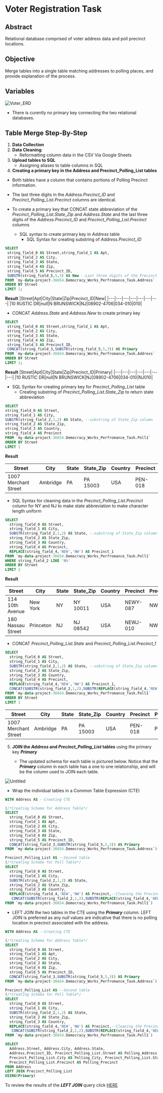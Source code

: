 # Voter Registration Task 

## Abstract

Relational database comprised of voter address data and poll precinct locations.  

## Objective

Merge tables into a single table matching addresses to polling places, and provide explanation of the process.

## Variables

![Voter_ERD](https://user-images.githubusercontent.com/112409778/217132603-db27d518-5872-476d-bf60-9b7243a7ccf2.png)

- There is curently no primary key connecting the two relational databases.

## Table Merge Step-By-Step 

1. **Data Collection**
2. **Data Cleaning**:
   -  Reformatting column data in the CSV Via Google Sheets
3. **Upload tables to SQL**
   - Assigning aliases to table columns in SQL
4. **Creating a primary key in the **Address** and **Precinct_Polling_List** tables**
  - Both tables have a column that contains portions of Polling Precinct information.
  - The last three digits in the *Address.Precinct_ID* and *Precinct_Polling_List.Precinct* columns are identical. 
  - To create a primary key that CONCAT state abbreviation of the *Precinct_Polling_List.State_Zip* and *Address.State* and the last three digits of the *Address.Precinct_ID* and *Precinct_Polling_List.Precinct* columns
    
    - SQL syntax to create primary key in *Address* table 
      - SQL Syntax for creating substring of *Address.Precinct_ID*
 ~~~ SQL
SELECT
  string_field_0 AS Street,string_field_1 AS Apt,
  string_field_2 AS City, 
  string_field_3 AS State, 
  string_field_4 AS Zip,
  string_field_5 AS Precinct_ID,
  SUBSTR(string_field_5,5,3) AS New --Last three digits of the Precinct_ID
FROM `my-data-project-36654.Democracy_Works_Perfromance_Task.Address`
ORDER BY Street
LIMIT 1; 
 ~~~
 
 **Result**
 |Street|Apt|City|State|Zip|Precinct_ID|New|
 |---|---|---|---|---|---|---|
 |10 RUSTIC DR|*null*|N BRUNSWICK|NJ|08902-4706|034-010|010|
 
 - CONCAT *Address.State* and *Address.New* to create primary key
 
 ~~~ SQL
SELECT
  string_field_0 AS Street,string_field_1 AS Apt,
  string_field_2 AS City, 
  string_field_3 AS State, 
  string_field_4 AS Zip,
  string_field_5 AS Precinct_ID,
  CONCAT(string_field_3,SUBSTR(string_field_5,5,3)) AS Primary
FROM `my-data-project-36654.Democracy_Works_Perfromance_Task.Address`
ORDER BY Street
LIMIT 1; 
 ~~~
 
  **Result**
 |Street|Apt|City|State|Zip|Precinct_ID|Primary|
 |---|---|---|---|---|---|---|
 |10 RUSTIC DR|*null*|N BRUNSWICK|NJ|08902-4706|034-010|NJ010|
 
  - SQL Syntax for creating primary key for *Precinct_Polling_List* table
     - Creating substring of *Precinct_Polling_List.State_Zip* to return state abbreviation
  ~~~ SQL
SELECT 
  string_field_0 AS Street, 
  string_field_1 AS City, 
  SUBSTR(string_field_2,1,2) AS State, --substring of State_Zip column
  string_field_2 AS State_Zip,
  string_field_3 AS Country,
  string_field_4 AS Precinct 
FROM `my-data-project-36654.Democracy_Works_Perfromance_Task.Poll1`
ORDER BY Street
LIMIT 1
  ~~~
  
  **Result**
  
 |Street|City|State|State_Zip|Country|Precinct|
 |---|---|---|---|---|---|
 |1007 Merchant Street|Ambridge|PA|PA 15003|USA|PEN-018|
 
 - SQL Syntax for cleaning data in the *Precinct_Polling_List.Precinct* column for NY and NJ to make state abbreviation to make character length uniform
~~~ SQL
SELECT 
  string_field_0 AS Street, 
  string_field_1 AS City, 
  SUBSTR(string_field_2,1,2) AS State, --substring of State_Zip column
  string_field_2 AS State_Zip,
  string_field_3 AS Country,
  string_field_4 AS Precinct, 
  REPLACE(string_field_4,'NEW','NW') AS Precinct_1
FROM `my-data-project-36654.Democracy_Works_Perfromance_Task.Poll1`
WHERE string_field_2 LIKE 'N%'
ORDER BY Street
LIMIT 2
~~~

**Result**

|Street|City|State|State_Zip|Country|Precinct|Precinct_1|
|---|---|---|---|---|---|---|
|114 10th Avenue|New York|NY|NY 10011|USA|NEWY-087|NWY-087|
|180 Nassau Street|Princeton|NJ|NJ 08542|USA|NEWJ-010|NWJ-010|

- CONCAT *Precinct_Polling_List.State* and *Precinct_Polling_List.Precinct_1*

~~~ SQL
SELECT 
  string_field_0 AS Street, 
  string_field_1 AS City, 
  SUBSTR(string_field_2,1,2) AS State, --substring of State_Zip column
  string_field_2 AS State_Zip,
  string_field_3 AS Country,
  string_field_4 AS Precinct, 
  REPLACE(string_field_4,'NEW','NW') AS Precinct_1,
  CONCAT(SUBSTR(string_field_2,1,2),SUBSTR(REPLACE(string_field_4,'NEW','NW'),5,3)) AS Primary
FROM `my-data-project-36654.Democracy_Works_Perfromance_Task.Poll1`
ORDER BY Street
LIMIT 1
~~~

|Street|City|State|State_Zip|Country|Precinct|Precinct_1|Primary|
|---|---|---|---|---|---|---|---|
|1007 Merchant Street|Ambridge|PA|PA 15003|USA|PEN-018|PEN-018|PA018|

5. **JOIN the *Address* and *Precinct_Polling_List* tables** using the primary key ***Primary*** 

   - The updated schema for each table is pictured below. Notice that the ***Primary*** column in each table has a one to one relationship, and will be the column used to JOIN each table.

![Untitled](https://user-images.githubusercontent.com/112409778/217402047-6a1644b2-4d6f-46a3-b586-6b69abf2e947.png)


- Wrap the individual tables in a Common Table Expression (CTE)

~~~ SQL
WITH Address AS --Creating CTE

(/*Creating Schema for Address Table*/
SELECT
  string_field_0 AS Street,
  string_field_1 AS Apt,
  string_field_2 AS City, 
  string_field_3 AS State, 
  string_field_4 AS Zip,
  string_field_5 AS Precinct_ID, 
  CONCAT(string_field_3,SUBSTR(string_field_5,5,3)) AS Primary
FROM `my-data-project-36654.Democracy_Works_Perfromance_Task.Address`),

Precinct_Polling_List AS --Second table
(/*Creating Schema for Poll Table*/
SELECT 
  string_field_0 AS Street, 
  string_field_1 AS City, 
  SUBSTR(string_field_2,1,2) AS State,
  string_field_2 AS State_Zip, 
  string_field_3 AS Country, 
  REPLACE(string_field_4,'NEW','NW') AS Precinct,--Cleaning the Precinct codes for NJ and NY
   CONCAT(SUBSTR(string_field_2,1,2),SUBSTR(REPLACE(string_field_4,'NEW','NW'),5,3)) AS Primary 
FROM `my-data-project-36654.Democracy_Works_Perfromance_Task.Poll1`)

~~~

- LEFT JOIN the two tables in the CTE using the ***Primary*** column. LEFT JOIN is preferred as any *null* values are indicative that there is no polling location in precinct associated with the address.

~~~ SQL
WITH Address AS --Creating CTE

(/*Creating Schema for Address Table*/
SELECT
  string_field_0 AS Street,
  string_field_1 AS Apt,
  string_field_2 AS City, 
  string_field_3 AS State, 
  string_field_4 AS Zip,
  string_field_5 AS Precinct_ID, 
  CONCAT(string_field_3,SUBSTR(string_field_5,5,3)) AS Primary
FROM `my-data-project-36654.Democracy_Works_Perfromance_Task.Address`),

Precinct_Polling_List AS --Second table
(/*Creating Schema for Poll Table*/
SELECT 
  string_field_0 AS Street, 
  string_field_1 AS City, 
  SUBSTR(string_field_2,1,2) AS State,
  string_field_2 AS State_Zip, 
  string_field_3 AS Country, 
  REPLACE(string_field_4,'NEW','NW') AS Precinct,--Cleaning the Precinct codes for NJ and NY
   CONCAT(SUBSTR(string_field_2,1,2),SUBSTR(REPLACE(string_field_4,'NEW','NW'),5,3)) AS Primary 
FROM `my-data-project-36654.Democracy_Works_Perfromance_Task.Poll1`)

SELECT 
  Address.Street, Address.City, Address.State, 
  Address.Precinct_ID, Precinct_Polling_List.Street AS Polling_Address, 
  Precinct_Polling_List.City AS Polling_City, Precinct_Polling_List.State AS Poll_State,
  Precinct_Polling_List.Precinct AS Polling_Precinct
FROM Address
LEFT JOIN Precinct_Polling_List
USING(Primary)
~~~

To review the results of the ***LEFT JOIN*** query click [HERE](https://docs.google.com/spreadsheets/d/1bosCrqtxfyz_oHjFv_ihfZt23CgBB0Gg2kbjPVt4P_A/edit#gid=245500414)
 
